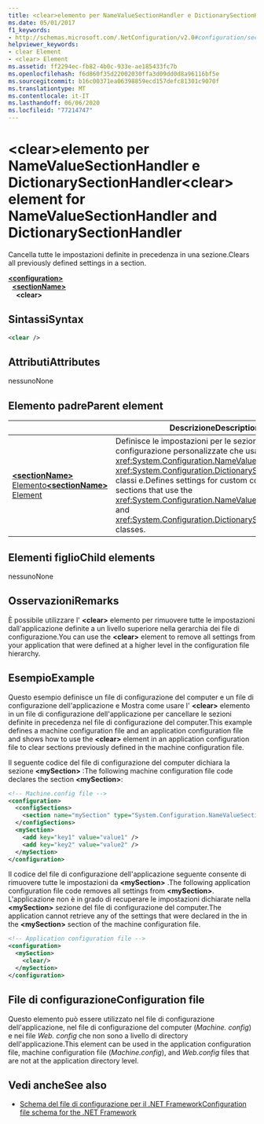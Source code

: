 ```yaml
---
title: <clear>elemento per NameValueSectionHandler e DictionarySectionHandler
ms.date: 05/01/2017
f1_keywords:
- http://schemas.microsoft.com/.NetConfiguration/v2.0#configuration/sectionName/clear
helpviewer_keywords:
- clear Element
- <clear> Element
ms.assetid: ff2294ec-fb82-4b0c-933e-ae185433fc7b
ms.openlocfilehash: f6d860f35d22002030ffa3d09dd0d8a96116bf5e
ms.sourcegitcommit: b16c00371ea06398859ecd157defc81301c9070f
ms.translationtype: MT
ms.contentlocale: it-IT
ms.lasthandoff: 06/06/2020
ms.locfileid: "77214747"
---
```

# <a name="clear-element-for-namevaluesectionhandler-and-dictionarysectionhandler"></a><span data-ttu-id="6a643-102">\<clear>elemento per NameValueSectionHandler e DictionarySectionHandler</span><span class="sxs-lookup"><span data-stu-id="6a643-102">\<clear> element for NameValueSectionHandler and DictionarySectionHandler</span></span>

<span data-ttu-id="6a643-103">Cancella tutte le impostazioni definite in precedenza in una sezione.</span><span class="sxs-lookup"><span data-stu-id="6a643-103">Clears all previously defined settings in a section.</span></span>

[**\<configuration>**](configuration-element.md)\
&nbsp;&nbsp;[**\<sectionName>**](custom-element-2.md)\
&nbsp;&nbsp;&nbsp;&nbsp;**\<clear>**

## <a name="syntax"></a><span data-ttu-id="6a643-104">Sintassi</span><span class="sxs-lookup"><span data-stu-id="6a643-104">Syntax</span></span>

```xml
<clear />
```

## <a name="attributes"></a><span data-ttu-id="6a643-105">Attributi</span><span class="sxs-lookup"><span data-stu-id="6a643-105">Attributes</span></span>

<span data-ttu-id="6a643-106">nessuno</span><span class="sxs-lookup"><span data-stu-id="6a643-106">None</span></span>

## <a name="parent-element"></a><span data-ttu-id="6a643-107">Elemento padre</span><span class="sxs-lookup"><span data-stu-id="6a643-107">Parent element</span></span>

|     | <span data-ttu-id="6a643-108">Descrizione</span><span class="sxs-lookup"><span data-stu-id="6a643-108">Description</span></span> |
| --- | ------------|
| [<span data-ttu-id="6a643-109">**\<sectionName>** Elemento</span><span class="sxs-lookup"><span data-stu-id="6a643-109">**\<sectionName>** Element</span></span>](custom-element-2.md) | <span data-ttu-id="6a643-110">Definisce le impostazioni per le sezioni di configurazione personalizzate che usano le <xref:System.Configuration.NameValueSectionHandler> <xref:System.Configuration.DictionarySectionHandler> classi e.</span><span class="sxs-lookup"><span data-stu-id="6a643-110">Defines settings for custom configuration sections that use the <xref:System.Configuration.NameValueSectionHandler> and <xref:System.Configuration.DictionarySectionHandler> classes.</span></span> |

## <a name="child-elements"></a><span data-ttu-id="6a643-111">Elementi figlio</span><span class="sxs-lookup"><span data-stu-id="6a643-111">Child elements</span></span>

<span data-ttu-id="6a643-112">nessuno</span><span class="sxs-lookup"><span data-stu-id="6a643-112">None</span></span>

## <a name="remarks"></a><span data-ttu-id="6a643-113">Osservazioni</span><span class="sxs-lookup"><span data-stu-id="6a643-113">Remarks</span></span>

<span data-ttu-id="6a643-114">È possibile utilizzare l' **\<clear>** elemento per rimuovere tutte le impostazioni dall'applicazione definite a un livello superiore nella gerarchia dei file di configurazione.</span><span class="sxs-lookup"><span data-stu-id="6a643-114">You can use the **\<clear>** element to remove all settings from your application that were defined at a higher level in the configuration file hierarchy.</span></span>

## <a name="example"></a><span data-ttu-id="6a643-115">Esempio</span><span class="sxs-lookup"><span data-stu-id="6a643-115">Example</span></span>

<span data-ttu-id="6a643-116">Questo esempio definisce un file di configurazione del computer e un file di configurazione dell'applicazione e Mostra come usare l' **\<clear>** elemento in un file di configurazione dell'applicazione per cancellare le sezioni definite in precedenza nel file di configurazione del computer.</span><span class="sxs-lookup"><span data-stu-id="6a643-116">This example defines a machine configuration file and an application configuration file and shows how to use the **\<clear>** element in an application configuration file to clear sections previously defined in the machine configuration file.</span></span>

<span data-ttu-id="6a643-117">Il seguente codice del file di configurazione del computer dichiara la sezione **\<mySection>** :</span><span class="sxs-lookup"><span data-stu-id="6a643-117">The following machine configuration file code declares the section **\<mySection>**:</span></span>

```xml
<!-- Machine.config file -->
<configuration>
  <configSections>
    <section name="mySection" type="System.Configuration.NameValueSectionHandler,System" />
  </configSections>
  <mySection>
    <add key="key1" value="value1" />
    <add key="key2" value="value2" />
  </mySection>
</configuration>
```

<span data-ttu-id="6a643-118">Il codice del file di configurazione dell'applicazione seguente consente di rimuovere tutte le impostazioni da **\<mySection>** .</span><span class="sxs-lookup"><span data-stu-id="6a643-118">The following application configuration file code removes all settings from **\<mySection>**.</span></span> <span data-ttu-id="6a643-119">L'applicazione non è in grado di recuperare le impostazioni dichiarate nella **\<mySection>** sezione del file di configurazione del computer.</span><span class="sxs-lookup"><span data-stu-id="6a643-119">The application cannot retrieve any of the settings that were declared in the in the **\<mySection>** section of the machine configuration file.</span></span>

```xml
<!-- Application configuration file -->
<configuration>
  <mySection>
    <clear/>
  </mySection>
</configuration>
```

## <a name="configuration-file"></a><span data-ttu-id="6a643-120">File di configurazione</span><span class="sxs-lookup"><span data-stu-id="6a643-120">Configuration file</span></span>

<span data-ttu-id="6a643-121">Questo elemento può essere utilizzato nel file di configurazione dell'applicazione, nel file di configurazione del computer (*Machine. config*) e nei file *Web. config* che non sono a livello di directory dell'applicazione.</span><span class="sxs-lookup"><span data-stu-id="6a643-121">This element can be used in the application configuration file, machine configuration file (*Machine.config*), and *Web.config* files that are not at the application directory level.</span></span>

## <a name="see-also"></a><span data-ttu-id="6a643-122">Vedi anche</span><span class="sxs-lookup"><span data-stu-id="6a643-122">See also</span></span>

- [<span data-ttu-id="6a643-123">Schema del file di configurazione per il .NET Framework</span><span class="sxs-lookup"><span data-stu-id="6a643-123">Configuration file schema for the .NET Framework</span></span>](index.md)
